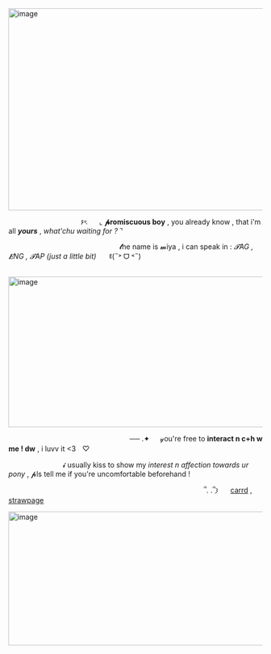 <img width="1200" height="400" alt="image" src="https://github.com/user-attachments/assets/1c4b407d-fd1d-4a3b-8edf-1bce6f912a4f" />

 ⠀⠀ ⠀⠀ ⠀⠀  ⠀⠀ ⠀⠀⠀⠀ ۶ৎ ⠀⠀⌞ __𝓹romiscuous boy__ , you already know , that i'm all __*yours*__ , *what'chu waiting for ?* ⌝  ⠀

 ⠀⠀ ⠀⠀ ⠀ ⠀⠀ ⠀⠀⠀ ⠀⠀ ⠀ ⠀⠀ ⠀⠀ ⠀𝓽he name is 𝓶iya , i can speak in : *𝓣AG , 𝑬NG , 𝓣AP (just a little bit)* ⠀⠀ꉂ(˵˃ ᗜ ˂˵)

 ⠀⠀ ⠀⠀ ⠀ ⠀⠀ ⠀⠀⠀ ⠀⠀<img width="660" height="298" alt="image" src="https://github.com/user-attachments/assets/7fec0d97-f9fd-41dc-a2fb-b1adbccc9793" />

 ⠀⠀ ⠀⠀ ⠀ ⠀⠀ ⠀⠀⠀  ⠀⠀ ⠀⠀ ⠀⠀ ⠀⠀⠀⠀ ── .✦⠀⠀𝓎ou're free to __interact n c+h w me ! dw__ , i luvv it <3ㅤ♡

 ⠀⠀ ⠀ ⠀⠀⠀ ⠀ ⠀⠀𝓲 usually kiss to show my *interest n affection towards ur pony* , 𝓹ls tell me if you're uncomfortable beforehand !

 ⠀⠀ ⠀⠀ ⠀ ⠀⠀⠀ ⠀⠀ ⠀ ⠀⠀⠀⠀ ⠀⠀ ⠀ ⠀⠀⠀⠀ ⠀⠀⠀ ⠀⠀ ⠀ ⠀ ⠀ ⠀⠀՞. .՞𐦯 ⠀⠀[carrd](https://miyafuji.carrd.co) , [strawpage](https://miyafuji.straw.page)


<img width="1199" height="265" alt="image" src="https://github.com/user-attachments/assets/5d3f7d6e-d2a5-4c0d-a633-47e7fbe586be" />
